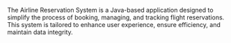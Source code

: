 The Airline Reservation System is a Java-based application designed to simplify the process of booking, managing, and tracking flight reservations. This system is tailored to enhance user experience, ensure efficiency, and maintain data integrity.
